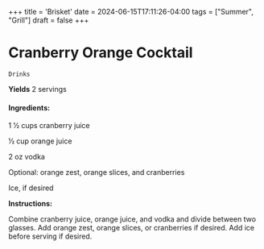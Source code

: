 +++
title = 'Brisket'
date = 2024-06-15T17:11:26-04:00
tags = ["Summer", "Grill"]
draft = false
+++
# Cranberry Orange Cocktail

`Drinks`

**Yields** 2 servings

#### **Ingredients:**

1 1⁄2 cups cranberry juice

1⁄2 cup orange juice

2 oz vodka

Optional: orange zest, orange slices, and cranberries

Ice, if desired 

**Instructions:**

Combine cranberry juice, orange juice, and vodka and divide between two glasses. Add orange zest, orange slices, or cranberries if desired. Add ice before serving if desired.
